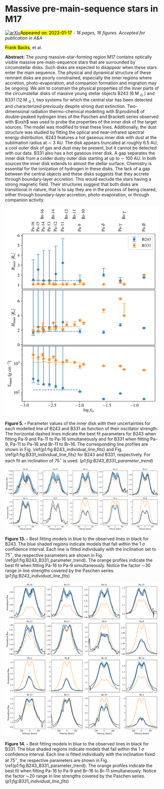 <div class="macros" style="visibility:hidden;">
$\newcommand{\ensuremath}{}$
$\newcommand{\xspace}{}$
$\newcommand{\object}[1]{\texttt{#1}}$
$\newcommand{\farcs}{{.}''}$
$\newcommand{\farcm}{{.}'}$
$\newcommand{\arcsec}{''}$
$\newcommand{\arcmin}{'}$
$\newcommand{\ion}[2]{#1#2}$
$\newcommand{\textsc}[1]{\textrm{#1}}$
$\newcommand{\hl}[1]{\textrm{#1}}$
$\newcommand{\footnote}[1]{}$
$\newcommand{\blue}[1]{\textcolor{blue}{#1}}$
$\newcommand{\red}[1]{\textcolor{red}{#1}}$
$\newcommand{\cyan}[1]{\textcolor{cyan}{#1}}$
$\newcommand{\magenta}[1]{\textcolor{magenta}{#1}}$
$\newcommand{\arraystretch}{1.4}$
$\newcommand{\footnoterule}$
$\newcommand{\arraystretch}{1.35}$
$\newcommand{\hii}{H {\sc ii}}$
$\newcommand{\Msun}{M_\odot}$
$\newcommand{\Lsun}{L_\odot}$
$\newcommand{\xsh}{X-shooter}$
$\newcommand{\prodimo}{{\sc ProDiMo}}$</div>

<div class="macros" style="visibility:hidden;">
$\newcommand{\ensuremath}{}$
$\newcommand{\xspace}{}$
$\newcommand{\object}[1]{\texttt{#1}}$
$\newcommand{\farcs}{{.}''}$
$\newcommand{\farcm}{{.}'}$
$\newcommand{\arcsec}{''}$
$\newcommand{\arcmin}{'}$
$\newcommand{\ion}[2]{#1#2}$
$\newcommand{\textsc}[1]{\textrm{#1}}$
$\newcommand{\hl}[1]{\textrm{#1}}$
$\newcommand{\footnote}[1]{}$
$\newcommand{\blue}[1]{\textcolor{blue}{#1}}$
$\newcommand{\red}[1]{\textcolor{red}{#1}}$
$\newcommand{\cyan}[1]{\textcolor{cyan}{#1}}$
$\newcommand{\magenta}[1]{\textcolor{magenta}{#1}}$
$\newcommand{\arraystretch}{1.4}$
$\newcommand{\footnoterule}$
$\newcommand{\arraystretch}{1.35}$
$\newcommand{\hii}{H {\sc ii}}$
$\newcommand{\Msun}{M_\odot}$
$\newcommand{\Lsun}{L_\odot}$
$\newcommand{\xsh}{X-shooter}$
$\newcommand{\prodimo}{{\sc ProDiMo}}$</div>



<div id="title">

# Massive pre-main-sequence stars in M17

</div>
<div id="comments">

[![arXiv](https://img.shields.io/badge/arXiv-2301.06819-b31b1b.svg)](https://arxiv.org/abs/2301.06819)<mark>Appeared on: 2023-01-17</mark> - _18 pages, 16 figures. Accepted for publication in A&A_

</div>
<div id="authors">

<mark><mark>Frank Backs</mark></mark>, et al.

</div>
<div id="abstract">

**Abstract:** The young massive-star-forming region M17 contains optically visible massive pre-main-sequence stars that are surrounded by circumstellar disks. Such disks are expected to disappear when these stars enter the main sequence. The physical and dynamical structure of these remnant disks are poorly constrained, especially the inner regions where accretion, photo-evaporation, and companion formation and migration may be ongoing. We aim to constrain the physical properties of the inner parts of the circumstellar disks of massive young stellar objects B243 (6 M $_\odot$ ) and B331 (12 M $_\odot$ ), two systems for which the central star has been detected and characterized previously despite strong dust extinction. Two-dimensional radiation thermo-chemical modelling with $\prodimo$ of double-peaked hydrogen lines of the Paschen and Brackett series observed with $\xsh$ was used to probe the properties of the inner disk of the target sources. The model was modified to treat these lines. Additionally, the dust structure was studied by fitting the optical and near-infrared spectral energy distribution. B243 features a hot gaseous inner disk with dust at the sublimation radius at $\sim$ 3 AU. The disk appears truncated at roughly 6.5 AU; a cool outer disk of gas and dust may be present, but it cannot be detected with our data. B331 also has a hot gaseous inner disk. A gap separates the inner disk from a colder dusty outer disk starting at up to $\sim$ 100 AU. In both sources the inner disk extends to almost the stellar surface. Chemistry is essential for the ionization of hydrogen in these disks. The lack of a gap between the central objects and these disks suggests that they accrete through boundary-layer accretion. This would exclude the stars having a strong magnetic field.   Their structures suggest that both disks are transitional in nature, that is to say they are in the process of being cleared, either through boundary-layer accretion, photo-evaporation, or through companion activity.

</div>

<div id="div_fig1">

<img src="tmp_2301.06819/./parameters_per_line.png" alt="Fig5" width="100%"/>

**Figure 5. -** Parameter values of the inner disk with their uncertainties for each modelled line of B243 and B331 as function of their oscillator strength. The horizontal dashed lines indicate the best fit parameters for B243 when fitting Pa-9 and Pa-11 to Pa-16 simultaneously and for B331 when fitting Pa-9, Pa-11 to Pa-16 and Br-11 to Br-16. The corresponding line profiles are shown in Fig. \ref{p1:fig:B243_individual_line_fits} and Fig. \ref{p1:fig:B331_individual_line_fits} for B243 and B331, respectively. For each fit an inclination of 75$^\circ$ is used.
     (*p1:fig:B243_B331_parameter_trend*)

</div>
<div id="div_fig2">

<img src="tmp_2301.06819/./B243_line_profile_overview.png" alt="Fig13" width="100%"/>

**Figure 13. -** Best fitting models in blue to the observed lines in black for B243. The blue shaded regions indicate models that fall within the 1 $\sigma$ confidence interval. Each line is fitted individually with the inclination set to $75^\circ$, the respective parameters are shown in Fig. \ref{p1:fig:B243_B331_parameter_trend}. The orange profiles indicate the best fit when fitting Pa-16 to Pa-9 simultaneously. Notice the factor $\sim$30 range in line strengths covered by the Paschen series.
     (*p1:fig:B243_individual_line_fits*)

</div>
<div id="div_fig3">

<img src="tmp_2301.06819/./B331_line_profile_overview.png" alt="Fig14" width="100%"/>

**Figure 14. -** Best fitting models in blue to the observed lines in black for B331. The blue shaded regions indicate models that fall within the 1 $\sigma$ confidence interval. Each line is fitted individually with the inclination fixed at 75$^\circ$, the respective parameters are shown in Fig. \ref{p1:fig:B243_B331_parameter_trend}. The orange profiles indicate the best fit when fitting Pa-16 to Pa-9 and Br-16 to Br-11 simultaneously. Notice the factor $\sim$20 range in line strengths covered by the Paschen series. (*p1:fig:B331_individual_line_fits*)

</div>